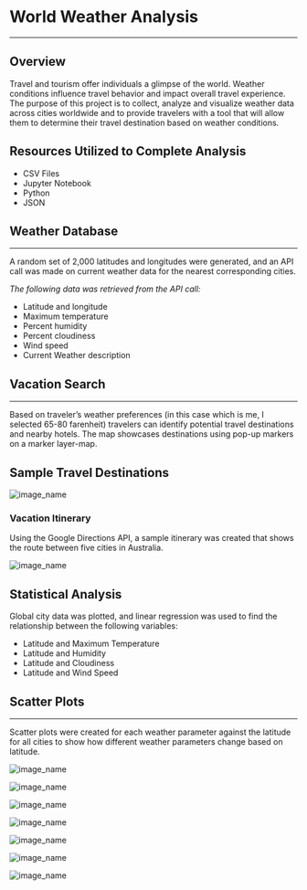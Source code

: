 # **World Weather Analysis**
---
## **Overview**

Travel and tourism offer individuals a glimpse of the world. Weather conditions influence travel behavior and impact overall travel experience. The purpose of this project is to collect, analyze and visualize weather data across cities worldwide and to provide travelers with a tool that will allow them to determine their travel destination based on weather conditions.

## **Resources Utilized to Complete Analysis**

* CSV Files
* Jupyter Notebook
* Python
* JSON

## **Weather Database**
---
A random set of 2,000 latitudes and longitudes were generated, and an API call was made on current weather data for the nearest corresponding cities.

*The following data was retrieved from the API call:*

* Latitude and longitude
* Maximum temperature
* Percent humidity
* Percent cloudiness
* Wind speed
* Current Weather description

## **Vacation Search**
---
Based on traveler’s weather preferences (in this case which is me, I selected 65-80 farenheit) travelers can identify potential travel destinations and nearby hotels. The map showcases destinations using pop-up markers on a marker layer-map.


## **Sample Travel Destinations**

![image_name](https://github.com/ruimin1231/World_Weather_Analysis-Public/blob/main/challenge_edit/images/WeatherPy_vacation_map.png)

### Vacation Itinerary

Using the Google Directions API, a sample itinerary was created that shows the route between five cities in Australia.

![image_name](https://github.com/ruimin1231/World_Weather_Analysis-Public/blob/main/challenge_edit/images/WeatherPy_travel_map.png) 

## **Statistical Analysis**

Global city data was plotted, and linear regression was used to find the relationship between the following variables:

* Latitude and Maximum Temperature
* Latitude and Humidity
* Latitude and Cloudiness
* Latitude and Wind Speed

## **Scatter Plots**
---
Scatter plots were created for each weather parameter against the latitude for all cities to show how different weather parameters change based on latitude.

![image_name](https://github.com/ruimin1231/World_Weather_Analysis-Public/blob/main/challenge_edit/images/Northern_Hemisphere.png)

![image_name](https://github.com/ruimin1231/World_Weather_Analysis-Public/blob/main/challenge_edit/images/Northern_Hemisphere_Humidity.png)

![image_name](https://github.com/ruimin1231/World_Weather_Analysis-Public/blob/main/challenge_edit/images/Northern_Hemisphere_windspeed.png)

![image_name](https://github.com/ruimin1231/World_Weather_Analysis-Public/blob/main/challenge_edit/images/Southern_Hemisphere.png)

![image_name](https://github.com/ruimin1231/World_Weather_Analysis-Public/blob/main/challenge_edit/images/Southern_Hemisphere_cloudiness.png)

![image_name](https://github.com/ruimin1231/World_Weather_Analysis-Public/blob/main/challenge_edit/images/Southern_Hemisphere_humidity.png)

![image_name](https://github.com/ruimin1231/World_Weather_Analysis-Public/blob/main/challenge_edit/images/Southern_Hemisphere_windspeed.png)

